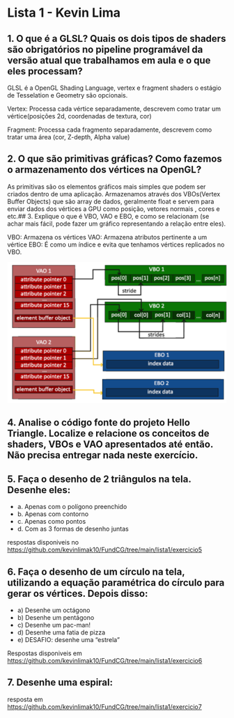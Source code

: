 # Lista 1 - Kevin Lima
## 1. O que é a GLSL? Quais os dois tipos de shaders são obrigatórios no pipeline programável da versão atual que trabalhamos em aula e o que eles processam?

GLSL é a OpenGL Shading Language, vertex e fragment shaders o estágio de Tesselation e
Geometry são opcionais.

Vertex: Processa cada vértice separadamente, descrevem como tratar um vértice(posições
2d, coordenadas de textura, cor)

Fragment: Processa cada fragmento separadamente, descrevem como tratar uma área (cor,
Z-depth, Alpha value)



## 2. O que são primitivas gráficas? Como fazemos o armazenamento dos vértices na OpenGL?

As primitivas são os elementos gráficos mais simples que podem ser criados dentro de uma
aplicação. Armazenamos através dos VBOs(Vertex Buffer Objects) que são array de dados,
geralmente float e servem para enviar dados dos vértices a GPU como posição, vetores
normais , cores e etc.## 3. Explique o que é VBO, VAO e EBO, e como se relacionam (se achar mais fácil, pode fazer um gráfico representando a relação entre eles).

VBO: Armazena os vértices
VAO: Armazena atributos pertinente a um vértice
EBO: É como um índice e evita que tenhamos vértices replicados no VBO.

![grafico](imagem1.jpg)

## 4. Analise o código fonte do projeto Hello Triangle. Localize e relacione os conceitos de shaders, VBOs e VAO apresentados até então. Não precisa entregar nada neste exercício.
## 5. Faça o desenho de 2 triângulos na tela. Desenhe eles:
- a. Apenas com o polígono preenchido
- b. Apenas com contorno
- c. Apenas como pontos
- d. Com as 3 formas de desenho juntas

respostas disponiveis no https://github.com/kevinlimak10/FundCG/tree/main/lista1/exercicio5

## 6. Faça o desenho de um círculo na tela, utilizando a equação paramétrica do círculo para gerar os vértices. Depois disso:
- a) Desenhe um octágono
- b) Desenhe um pentágono
- c) Desenhe um pac-man!
- d) Desenhe uma fatia de pizza
- e) DESAFIO: desenhe uma “estrela”

Respostas disponiveis em https://github.com/kevinlimak10/FundCG/tree/main/lista1/exercicio6


## 7. Desenhe uma espiral:

resposta em https://github.com/kevinlimak10/FundCG/tree/main/lista1/exercicio7


